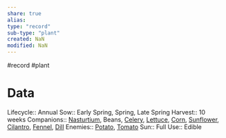 ```yaml
---
share: true
alias: 
type: "record"
sub-type: "plant"
created: NaN 
modified: NaN
---
```

#record #plant
# Data
Lifecycle:: Annual
Sow:: Early Spring, Spring, Late Spring
Harvest:: 10 weeks
Companions:: [Nasturtium](Nasturtium.md), Beans, [Celery](./Celery.md), [Lettuce](./Lettuce.md), [Corn](./Corn.md), [Sunflower](./Sunflower.md), [Cilantro](Cilantro.md), [Fennel](Fennel.md), [Dill](./Dill.md)
Enemies:: [Potato](./Potato.md), [Tomato](Tomato.md)
Sun:: Full
Use:: Edible
